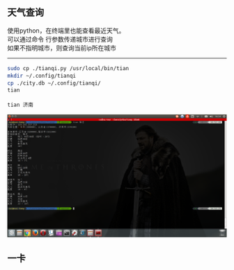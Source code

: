 ## 天气查询

使用python，在终端里也能查看最近天气。<br/>
可以通过命令 行参数传递城市进行查询<br/>
如果不指明城市，则查询当前ip所在城市<br/>


----
```sh
sudo cp ./tianqi.py /usr/local/bin/tian
mkdir ~/.config/tianqi
cp ./city.db ~/.config/tianqi/
tian

tian 济南

```
![示例图](/tian.png)

## 一卡
